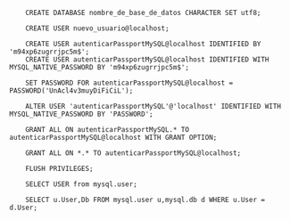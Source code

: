<!-- 1.- Crear base de datos con el siguiente comando "create database": -->

        CREATE DATABASE nombre_de_base_de_datos CHARACTER SET utf8;

<!-- 2.- Crear nuevo usuario: -->

        CREATE USER nuevo_usuario@localhost;

<!-- O también junto con el PASSWORD -->

        CREATE USER autenticarPassportMySQL@localhost IDENTIFIED BY 'm94xp6zugrrjpc5m$';
        CREATE USER autenticarPassportMySQL@localhost IDENTIFIED WITH MYSQL_NATIVE_PASSWORD BY 'm94xp6zugrrjpc5m$';

<!-- 3.- Asignar una clave para el acceso con este usuario: -->

        SET PASSWORD FOR autenticarPassportMySQL@localhost = PASSWORD('UnAcl4v3muyDiFiCiL');

<!-- o cambiar password (Para controladores antes de mysql 8.0)-->

        ALTER USER 'autenticarPassportMySQL'@'localhost' IDENTIFIED WITH MYSQL_NATIVE_PASSWORD BY 'PASSWORD';

<!-- 4.- Asignar los privilegios para el acceso a la base de datos específica: -->

        GRANT ALL ON autenticarPassportMySQL.* TO autenticarPassportMySQL@localhost WITH GRANT OPTION;

<!-- O a todas las bases de datos: -->

        GRANT ALL ON *.* TO autenticarPassportMySQL@localhost;

<!-- 5.- Reiniciar la caché -->

        FLUSH PRIVILEGES;

<!-- 6.- Mostrar Usuarios -->

        SELECT USER from mysql.user;

<!-- 7.- Mostrar DATABASES y USERS -->

        SELECT u.User,Db FROM mysql.user u,mysql.db d WHERE u.User = d.User;
